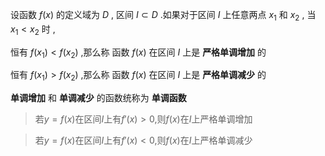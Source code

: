 
设函数 $f(x)$ 的定义域为 $D$ , 区间 $I \subset D$ .如果对于区间 $I$ 上任意两点 $x_1$ 和 $x_2$ , 当 $x_1 < x_2$ 时 ,

恒有 $f(x_1) < f(x_2)$ ,那么称 函数 $f(x)$ 在区间 $I$ 上是 **严格单调增加** 的

恒有 $f(x_1) > f(x_2)$ ,那么称 函数 $f(x)$ 在区间 $I$ 上是 **严格单调减少** 的

**单调增加** 和 **单调减少** 的函数统称为 **单调函数**


> 若$y=f(x)$在区间$I$上有$f'(x)>0$,则$f(x)$在$I$上严格单调增加

> 若$y=f(x)$在区间$I$上有$f'(x)<0$,则$f(x)$在$I$上严格单调减少

